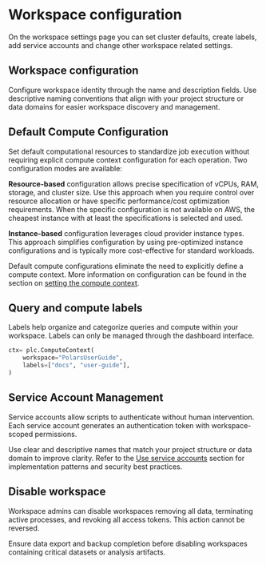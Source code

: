 # Workspace configuration

On the workspace settings page you can set cluster defaults, create labels, add service accounts and
change other workspace related settings.

## Workspace configuration

Configure workspace identity through the name and description fields. Use descriptive naming
conventions that align with your project structure or data domains for easier workspace discovery
and management.

## Default Compute Configuration

Set default computational resources to standardize job execution without requiring explicit compute
context configuration for each operation. Two configuration modes are available:

**Resource-based** configuration allows precise specification of vCPUs, RAM, storage, and cluster
size. Use this approach when you require control over resource allocation or have specific
performance/cost optimization requirements. When the specific configuration is not available on AWS,
the cheapest instance with at least the specifications is selected and used.

**Instance-based** configuration leverages cloud provider instance types. This approach simplifies
configuration by using pre-optimized instance configurations and is typically more cost-effective
for standard workloads.

Default compute configurations eliminate the need to explicitly define a compute context. More
information on configuration can be found in the section on
[setting the compute context](../context/compute-context.md).

## Query and compute labels

Labels help organize and categorize queries and compute within your workspace. Labels can only be
managed through the dashboard interface.

```python
ctx= plc.ComputeContext(
    workspace="PolarsUserGuide",
    labels=["docs", "user-guide"],
)
```

## Service Account Management

Service accounts allow scripts to authenticate without human intervention. Each service account
generates an authentication token with workspace-scoped permissions.

Use clear and descriptive names that match your project structure or data domain to improve clarity.
Refer to the [Use service accounts](../explain/service-accounts.md) section for implementation
patterns and security best practices.

## Disable workspace

Workspace admins can disable workspaces removing all data, terminating active processes, and
revoking all access tokens. This action cannot be reversed.

Ensure data export and backup completion before disabling workspaces containing critical datasets or
analysis artifacts.

